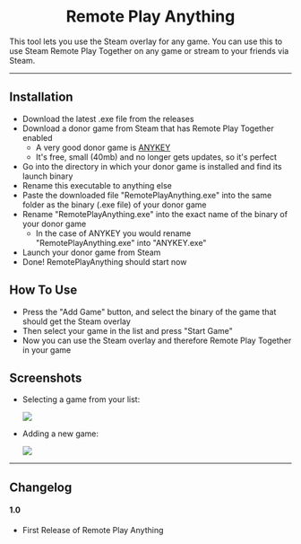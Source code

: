<h1 align="center">Remote Play Anything</h1>

This tool lets you use the Steam overlay for any game. 
You can use this to use Steam Remote Play Together on any game or stream to your friends via Steam.

---

## Installation
- Download the latest .exe file from the releases
- Download a donor game from Steam that has Remote Play Together enabled
  - A very good donor game is [ANYKEY](https://store.steampowered.com/app/790450/ANYKEY/)
  - It's free, small (40mb) and no longer gets updates, so it's perfect
- Go into the directory in which your donor game is installed and find its launch binary
- Rename this executable to anything else
- Paste the downloaded file "RemotePlayAnything.exe" into the same folder as the binary (.exe file) of your donor game
- Rename "RemotePlayAnything.exe" into the exact name of the binary of your donor game
  - In the case of ANYKEY you would rename "RemotePlayAnything.exe" into "ANYKEY.exe"
- Launch your donor game from Steam
- Done! RemotePlayAnything should start now

## How To Use
- Press the "Add Game" button, and select the binary of the game that should get the Steam overlay
- Then select your game in the list and press "Start Game"
- Now you can use the Steam overlay and therefore Remote Play Together in your game

## Screenshots

- Selecting a game from your list:

  ![](https://i.imgur.com/LJMyG04.png)
  

- Adding a new game:
  
  ![](https://i.imgur.com/dXPhdIv.png)

---
 
## Changelog

#### 1.0
- First Release of Remote Play Anything